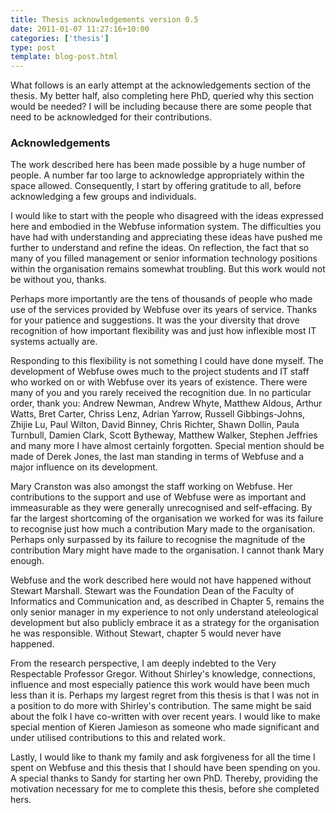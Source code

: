 ```yaml
---
title: Thesis acknowledgements version 0.5
date: 2011-01-07 11:27:16+10:00
categories: ['thesis']
type: post
template: blog-post.html
---
```

What follows is an early attempt at the acknowledgements section of the thesis. My better half, also completing here PhD, queried why this section would be needed? I will be including because there are some people that need to be acknowledged for their contributions.

### Acknowledgements

The work described here has been made possible by a huge number of people. A number far too large to acknowledge appropriately within the space allowed. Consequently, I start by offering gratitude to all, before acknowledging a few groups and individuals.

I would like to start with the people who disagreed with the ideas expressed here and embodied in the Webfuse information system. The difficulties you have had with understanding and appreciating these ideas have pushed me further to understand and refine the ideas. On reflection, the fact that so many of you filled management or senior information technology positions within the organisation remains somewhat troubling. But this work would not be without you, thanks.

Perhaps more importantly are the tens of thousands of people who made use of the services provided by Webfuse over its years of service. Thanks for your patience and suggestions. It was the your diversity that drove recognition of how important flexibility was and just how inflexible most IT systems actually are.

Responding to this flexibility is not something I could have done myself. The development of Webfuse owes much to the project students and IT staff who worked on or with Webfuse over its years of existence. There were many of you and you rarely received the recognition due. In no particular order, thank you: Andrew Newman, Andrew Whyte, Matthew Aldous, Arthur Watts, Bret Carter, Chriss Lenz, Adrian Yarrow, Russell Gibbings-Johns, Zhijie Lu, Paul Wilton, David Binney, Chris Richter, Shawn Dollin, Paula Turnbull, Damien Clark, Scott Bytheway, Matthew Walker, Stephen Jeffries and many more I have almost certainly forgotten. Special mention should be made of Derek Jones, the last man standing in terms of Webfuse and a major influence on its development.

Mary Cranston was also amongst the staff working on Webfuse. Her contributions to the support and use of Webfuse were as important and immeasurable as they were generally unrecognised and self-effacing. By far the largest shortcoming of the organisation we worked for was its failure to recognise just how much a contribution Mary made to the organisation. Perhaps only surpassed by its failure to recognise the magnitude of the contribution Mary might have made to the organisation. I cannot thank Mary enough.

Webfuse and the work described here would not have happened without Stewart Marshall. Stewart was the Foundation Dean of the Faculty of Informatics and Communication and, as described in Chapter 5, remains the only senior manager in my experience to not only understand ateleological development but also publicly embrace it as a strategy for the organisation he was responsible. Without Stewart, chapter 5 would never have happened.

From the research perspective, I am deeply indebted to the Very Respectable Professor Gregor. Without Shirley's knowledge, connections, influence and most especially patience this work would have been much less than it is. Perhaps my largest regret from this thesis is that I was not in a position to do more with Shirley's contribution. The same might be said about the folk I have co-written with over recent years. I would like to make special mention of Kieren Jamieson as someone who made significant and under utilised contributions to this and related work.

Lastly, I would like to thank my family and ask forgiveness for all the time I spent on Webfuse and this thesis that I should have been spending on you. A special thanks to Sandy for starting her own PhD. Thereby, providing the motivation necessary for me to complete this thesis, before she completed hers.